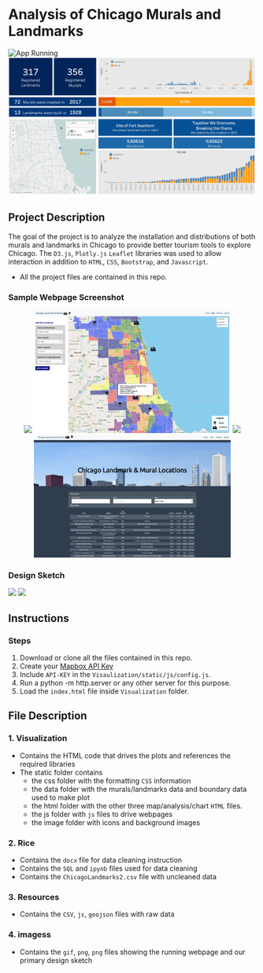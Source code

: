 # Analysis of Chicago Murals and Landmarks

![App Running](images/app.gif "Webpage Running")
![App Running](images/tableau_dashboard.gif "Tableau Dashboard Running")

## Project Description

The goal of the project is to analyze the installation and distributions of both murals and landmarks in Chicago to provide better tourism tools to explore Chicago.  The `D3.js`, `Plotly.js` `Leaflet` libraries was used to allow interaction in addition to `HTML`, `CSS`, `Bootstrap`, and `Javascript`.


* All the project files are contained in this repo.


### Sample Webpage Screenshot

<div align="center">
<img src="images/home.png" width="400"> <img src="images/map.png" width="400">
<img src="images/analysis_1.png" width="400"> <img src="images/search.png" width="400">
</div>

### Design Sketch
<img src="images/sketch.png">
<img src="images/tableau_sketch.png">


## Instructions

### Steps

1. Download or clone all the files contained in this repo.
2. Create your  [Mapbox API Key](https://account.mapbox.com/auth/signup/)
3. Include `API-KEY`  in the `Visaulization/static/js/config.js`.
4. Run a python -m http.server or any other server for this purpose.
5. Load the `index.html` file inside `Visualization` folder.


## File Description

### 1. Visualization

* Contains the HTML code that drives the plots and references the required libraries
* The static folder contains 
  * the css folder with the formatting `CSS` information 
  * the data folder with the murals/landmarks data and boundary data used to make plot
  * the html folder with the other three map/analysis/chart `HTML` files.
  * the js folder with `js` files to drive webpages
  * the image folder with icons and background images

### 2. Rice

* Contains the `docx` file for data cleaning instruction
* Contains the `SQL` and `ipynb` files used for data cleaning 
* Contains the `ChicagoLandmarks2.csv` file with uncleaned data

### 3. Resources

* Contains the `CSV`, `js`, `geojson` files with raw data


### 4. imagess

* Contains the `gif`, `png`, `png` files showing the running webpage and our primary design sketch
